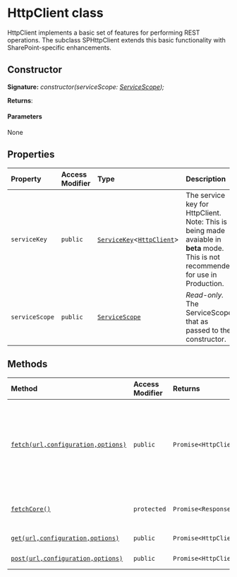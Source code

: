 # HttpClient class







HttpClient implements a basic set of features for performing REST operations. The subclass SPHttpClient extends this basic functionality with SharePoint-specific enhancements.


## Constructor


**Signature:** _constructor(serviceScope: [ServiceScope](../sp-core-library/class/servicescope.md));_

**Returns**: 



#### Parameters
None


## Properties

| Property	   | Access Modifier | Type	| Description|
|:-------------|:----|:-------|:-----------|
|`serviceKey`     | `public` | [`ServiceKey`](../sp-core-library/class/servicekey.md)<[`HttpClient`](../sp-http/class/httpclient.md)> | The service key for HttpClient. Note: This is being made avaiable in **beta** mode. This is not recommended for use in Production. |
|`serviceScope`     | `public` | [`ServiceScope`](../sp-core-library/class/servicescope.md) | _Read-only._ The ServiceScope that as passed to the constructor. |




## Methods

| Method	   | Access Modifier | Returns	| Description|
|:-------------|:----|:-------|:-----------|
|[`fetch(url,configuration,options)`](fetch-httpclient.md)     | `public` | `Promise<HttpClientResponse>` | Performs a REST service call. Although the SPHttpClient subclass adds additional enhancements, the parameters and semantics for HttpClient.fetch() are essentially the same as the WHATWG API standard that is documented here: https://fetch.spec.whatwg.org/ |
|[`fetchCore()`](fetchcore-httpclient.md)     | `protected` | `Promise<Response>` | All network requests are routed through this method, which calls the underlying IFetchProvider.fetch(). |
|[`get(url,configuration,options)`](get-httpclient.md)     | `public` | `Promise<HttpClientResponse>` | Calls fetch(), but sets the method to 'GET'. |
|[`post(url,configuration,options)`](post-httpclient.md)     | `public` | `Promise<HttpClientResponse>` | Calls fetch(), but sets the method to 'POST'. |





